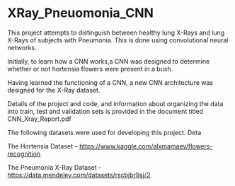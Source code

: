 # XRay_Pneuomonia_CNN
This project attempts to distinguish between healthy lung X-Rays and lung X-Rays of subjects with Pneumonia.
This is done using convolutional neural networks.

Initially, to learn how a CNN works,a CNN was designed to determine whether or not hortensia flowers were present in a bush.

Having learned the functioning of a CNN, a new CNN architecture was designed for the X-Ray dataset.

Details of the project and code, and information about organizing the data into train, test and validation sets is provided in the 
document titled CNN_Xray_Report.pdf

The following datasets were used for developing this project. Deta

The Hortensia Dataset – https://www.kaggle.com/alxmamaev/flowers-recognition

The Pneumonia X-Ray Dataset - https://data.mendeley.com/datasets/rscbjbr9sj/2
